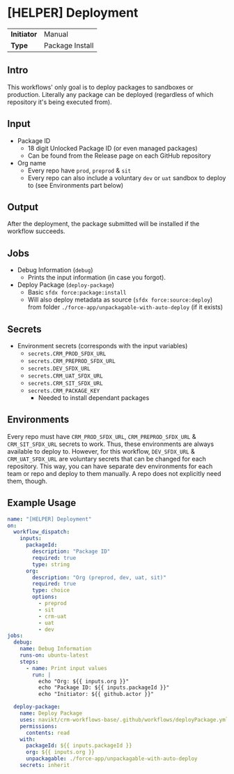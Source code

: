 # [HELPER] Deployment

|               |                 |
| ------------- | --------------- |
| **Initiator** | Manual          |
| **Type**      | Package Install |

## Intro

This workflows' only goal is to deploy packages to sandboxes or production. Literally any package can be deployed (regardless of which repository it's being executed from).

## Input

- Package ID
  - 18 digit Unlocked Package ID (or even managed packages)
  - Can be found from the Release page on each GitHub repository
- Org name
  - Every repo have `prod`, `preprod` & `sit`
  - Every repo can also include a voluntary `dev` or `uat` sandbox to deploy to (see Environments part below)

## Output

After the deployment, the package submitted will be installed if the workflow succeeds.

## Jobs

- Debug Information (`debug`)
  - Prints the input information (in case you forgot).
- Deploy Package (`deploy-package`)
  - Basic `sfdx force:package:install`
  - Will also deploy metadata as source (`sfdx force:source:deploy`) from folder `./force-app/unpackagable-with-auto-deploy` (if it exists)

## Secrets

- Environment secrets (corresponds with the input variables)
  - `secrets.CRM_PROD_SFDX_URL`
  - `secrets.CRM_PREPROD_SFDX_URL`
  - `secrets.DEV_SFDX_URL`
  - `secrets.CRM_UAT_SFDX_URL`
  - `secrets.CRM_SIT_SFDX_URL`
  - `secrets.CRM_PACKAGE_KEY`
    - Needed to install dependant packages

## Environments

Every repo must have `CRM_PROD_SFDX_URL`, `CRM_PREPROD_SFDX_URL` & `CRM_SIT_SFDX_URL` secrets to work. Thus, these environments are always available to deploy to. However, for this workflow, `DEV_SFDX_URL` & `CRM_UAT_SFDX_URL` are voluntary secrets that can be changed for each repository. This way, you can have separate dev environments for each team or repo and deploy to them manually. A repo does not explicitly need them, though.

## Example Usage

```yml
name: "[HELPER] Deployment"
on:
  workflow_dispatch:
    inputs:
      packageId:
        description: "Package ID"
        required: true
        type: string
      org:
        description: "Org (preprod, dev, uat, sit)"
        required: true
        type: choice
        options:
          - preprod
          - sit
          - crm-uat
          - uat
          - dev
jobs:
  debug:
    name: Debug Information
    runs-on: ubuntu-latest
    steps:
      - name: Print input values
        run: |
          echo "Org: ${{ inputs.org }}"
          echo "Package ID: ${{ inputs.packageId }}"
          echo "Initiator: ${{ github.actor }}"

  deploy-package:
    name: Deploy Package
    uses: navikt/crm-workflows-base/.github/workflows/deployPackage.yml@master
    permissions:
      contents: read
    with:
      packageId: ${{ inputs.packageId }}
      org: ${{ inputs.org }}
      unpackagable: ./force-app/unpackagable-with-auto-deploy
    secrets: inherit
```
